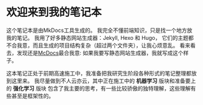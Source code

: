 # 欢迎来到我的笔记本

这个笔记本是由MkDocs工具生成的。
我完全不懂前端知识，只是找一个地方放我的笔记。
我用了好多静态网站生成器：Jekyll, Hexo 和 Hugo，
它们的主题都不合我意，而且生成的项目结构复杂（超过两个文件夹），让我心烦意乱。
看来看去，发现还是[McDocs](http://mkdocs.org)最合我意: 如果我要写静态网站生成器，我就写成这个样子。

这本笔记正处于前期高速施工中，我准备把我研究生阶段各种形式的笔记整理都放到这里来。
我尽量做到不人云亦云，其中正在施工中的 **机器学习** 版块和准备要上的 **强化学习** 版块
包含了我主要的思考，有一些比较骄傲的独特理解，这些理解有些甚至是框架性的。
